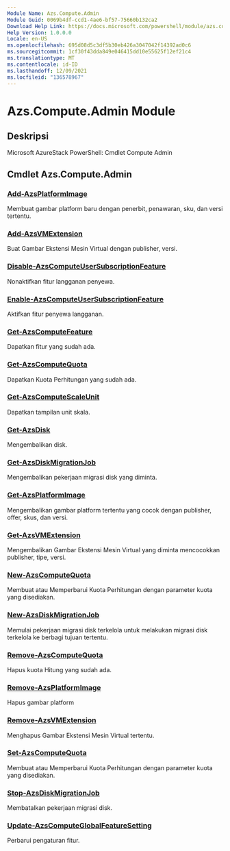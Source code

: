 ```yaml
---
Module Name: Azs.Compute.Admin
Module Guid: 0069b4df-ccd1-4ae6-bf57-75660b132ca2
Download Help Link: https://docs.microsoft.com/powershell/module/azs.compute.admin
Help Version: 1.0.0.0
Locale: en-US
ms.openlocfilehash: 695d08d5c3df5b30eb426a3047042f14392ad0c6
ms.sourcegitcommit: 1cf30f43dda849e046415dd10e55625f12ef21c4
ms.translationtype: MT
ms.contentlocale: id-ID
ms.lasthandoff: 12/09/2021
ms.locfileid: "136578967"
---
```

# Azs.Compute.Admin Module
## Deskripsi
Microsoft AzureStack PowerShell: Cmdlet Compute Admin

## Cmdlet Azs.Compute.Admin
### [Add-AzsPlatformImage](Add-AzsPlatformImage.md)
Membuat gambar platform baru dengan penerbit, penawaran, sku, dan versi tertentu.

### [Add-AzsVMExtension](Add-AzsVMExtension.md)
Buat Gambar Ekstensi Mesin Virtual dengan publisher, versi.

### [Disable-AzsComputeUserSubscriptionFeature](Disable-AzsComputeUserSubscriptionFeature.md)
Nonaktifkan fitur langganan penyewa.

### [Enable-AzsComputeUserSubscriptionFeature](Enable-AzsComputeUserSubscriptionFeature.md)
Aktifkan fitur penyewa langganan.

### [Get-AzsComputeFeature](Get-AzsComputeFeature.md)
Dapatkan fitur yang sudah ada.

### [Get-AzsComputeQuota](Get-AzsComputeQuota.md)
Dapatkan Kuota Perhitungan yang sudah ada.

### [Get-AzsComputeScaleUnit](Get-AzsComputeScaleUnit.md)
Dapatkan tampilan unit skala.

### [Get-AzsDisk](Get-AzsDisk.md)
Mengembalikan disk.

### [Get-AzsDiskMigrationJob](Get-AzsDiskMigrationJob.md)
Mengembalikan pekerjaan migrasi disk yang diminta.

### [Get-AzsPlatformImage](Get-AzsPlatformImage.md)
Mengembalikan gambar platform tertentu yang cocok dengan publisher, offer, skus, dan versi.

### [Get-AzsVMExtension](Get-AzsVMExtension.md)
Mengembalikan Gambar Ekstensi Mesin Virtual yang diminta mencocokkan publisher, tipe, versi.

### [New-AzsComputeQuota](New-AzsComputeQuota.md)
Membuat atau Memperbarui Kuota Perhitungan dengan parameter kuota yang disediakan.

### [New-AzsDiskMigrationJob](New-AzsDiskMigrationJob.md)
Memulai pekerjaan migrasi disk terkelola untuk melakukan migrasi disk terkelola ke berbagi tujuan tertentu.

### [Remove-AzsComputeQuota](Remove-AzsComputeQuota.md)
Hapus kuota Hitung yang sudah ada.

### [Remove-AzsPlatformImage](Remove-AzsPlatformImage.md)
Hapus gambar platform

### [Remove-AzsVMExtension](Remove-AzsVMExtension.md)
Menghapus Gambar Ekstensi Mesin Virtual tertentu.

### [Set-AzsComputeQuota](Set-AzsComputeQuota.md)
Membuat atau Memperbarui Kuota Perhitungan dengan parameter kuota yang disediakan.

### [Stop-AzsDiskMigrationJob](Stop-AzsDiskMigrationJob.md)
Membatalkan pekerjaan migrasi disk.

### [Update-AzsComputeGlobalFeatureSetting](Update-AzsComputeGlobalFeatureSetting.md)
Perbarui pengaturan fitur.

